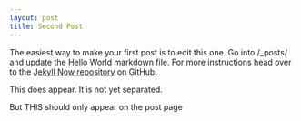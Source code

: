 ```yaml
---
layout: post
title: Second Post
---
```


The easiest way to make your first post is to edit this one. Go into /_posts/ and update the Hello World markdown file. For more instructions head over to the [Jekyll Now repository](https://github.com/barryclark/jekyll-now) on GitHub.

This does appear. It is not yet separated.

<!-- more -->

But THIS should only appear on the post page


